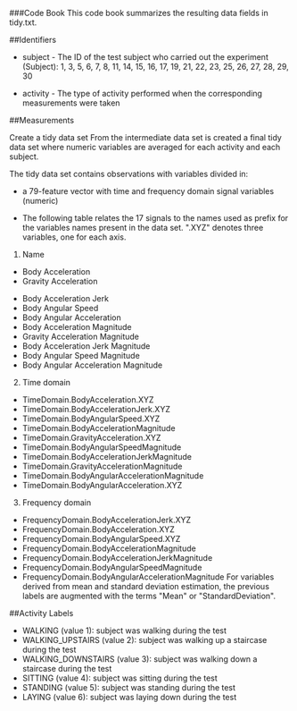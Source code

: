 ###Code Book
This code book summarizes the resulting data fields in tidy.txt.

##Identifiers

- subject - The ID of the test subject who carried out the experiment (Subject): 1, 3, 5, 6, 7, 8, 11, 14, 15, 16, 17, 19, 21, 22, 23, 25, 26, 27, 28, 29, 30

- activity - The type of activity performed when the corresponding measurements were taken

##Measurements

Create a tidy data set
From the intermediate data set is created a final tidy data set where numeric variables are averaged for each activity and each subject.

The tidy data set contains observations with variables divided in:

- a 79-feature vector with time and frequency domain signal variables (numeric)

- The following table relates the 17 signals to the names used as prefix for the variables names present in the data set. ".XYZ" denotes three variables, one for each axis.

1. Name
* Body Acceleration	  
* Gravity Acceleration		
- Body Acceleration Jerk	
- Body Angular Speed	
- Body Angular Acceleration		
- Body Acceleration Magnitude	
- Gravity Acceleration Magnitude		
- Body Acceleration Jerk Magnitude
- Body Angular Speed Magnitude
- Body Angular Acceleration Magnitude

2. Time domain

- TimeDomain.BodyAcceleration.XYZ	    
- TimeDomain.BodyAccelerationJerk.XYZ	
- TimeDomain.BodyAngularSpeed.XYZ	
- TimeDomain.BodyAccelerationMagnitude
- TimeDomain.GravityAcceleration.XYZ
- TimeDomain.BodyAngularSpeedMagnitude	
- TimeDomain.BodyAccelerationJerkMagnitude
- TimeDomain.GravityAccelerationMagnitude
- TimeDomain.BodyAngularAccelerationMagnitude
- TimeDomain.BodyAngularAcceleration.XYZ

3. Frequency domain

- FrequencyDomain.BodyAccelerationJerk.XYZ
- FrequencyDomain.BodyAcceleration.XYZ
- FrequencyDomain.BodyAngularSpeed.XYZ
- FrequencyDomain.BodyAccelerationMagnitude
- FrequencyDomain.BodyAccelerationJerkMagnitude
- FrequencyDomain.BodyAngularSpeedMagnitude
- FrequencyDomain.BodyAngularAccelerationMagnitude
For variables derived from mean and standard deviation estimation, the previous labels are augmented with the terms "Mean" or "StandardDeviation".

##Activity Labels
- WALKING (value 1): subject was walking during the test
- WALKING_UPSTAIRS (value 2): subject was walking up a staircase during the test
- WALKING_DOWNSTAIRS (value 3): subject was walking down a staircase during the test
- SITTING (value 4): subject was sitting during the test
- STANDING (value 5): subject was standing during the test
- LAYING (value 6): subject was laying down during the test
